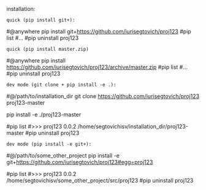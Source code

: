 installation:

    quick (pip install git+):

#@anywhere
pip install git+https://github.com/iurisegtovich/proj123 #pip list #...
#pip uninstall proj123

    quick (pip install master.zip)

#@anywhere
pip install https://github.com/iurisegtovich/proj123/archive/master.zip #pip list #...
#pip uninstall proj123

    dev mode (git clone + pip install -e .):

#@/path/to/installation_dir
git clone https://github.com/iurisegtovich/proj123 proj123-master

pip install -e ./proj123-master

#pip list #>>> proj123 0.0.2 /home/segtovichisv/installation_dir/proj123-master
#pip uninstall proj123

    dev mode (pip install -e git+):

#@/path/to/some_other_project
pip install -e git+https://github.com/iurisegtovich/proj123#egg=proj123

#pip list #>>> proj123 0.0.2 /home/segtovichisv/some_other_project/src/proj123
#pip uninstall proj123

